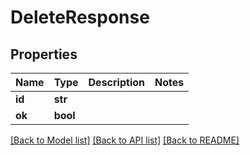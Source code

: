 # DeleteResponse

## Properties
Name | Type | Description | Notes
------------ | ------------- | ------------- | -------------
**id** | **str** |  | 
**ok** | **bool** |  | 

[[Back to Model list]](../README.md#documentation-for-models) [[Back to API list]](../README.md#documentation-for-api-endpoints) [[Back to README]](../README.md)


